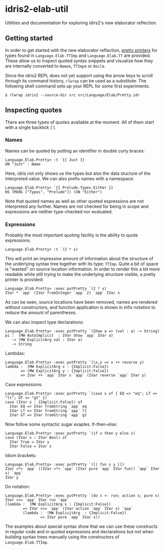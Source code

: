 # idris2-elab-util
Utilities and documentation for exploring idirs2's new elaborator reflection.

## Getting started
In order to get started with the new elaborator reflection,
[pretty printers](/src/Language/Elab/Pretty.idr)
for types found in `Language.Elab.TTImp` and `Language.Elab.TT` are provided.
These allow us to inspect quoted syntax snippets and visualize
how they are internally converted to `Name`s, `TTImp`s or `Decl`s.

Since the idris2 REPL does not yet support using the arrow keys
to scroll through its command history, `rlwrap` can be used as a substitute.
The following shell command sets up your REPL for some first experiments:

```
$ rlwrap idris2 --source-dir src src/Language/Elab/Pretty.idr
```

## Inspecting quotes
There are three types of quotes available at the moment.
All of them start with a single backtick (\`).

### Names
Names can be quoted by putting an identifier in double
curly braces:

```
Language.Elab.Pretty> :t `{{ Just }}
UN "Just" : Name
```

Here, idris not only shows us the types but also the
data stucture of the interpreted value. We can also
prefix names with a namespace:

```
Language.Elab.Pretty> `{{ Prelude.Types.Either }}
NS (MkNS ["Types", "Prelude"]) (UN "Either")
```

Note that quoted names as well as other quoted expressions
are not interpreted any further. Names are not checked for
being in scope and expressions are neither type-checked nor
evaluated.

### Expressions
Probably the most important quoting facility
is the ability to quote expressions.

```
Language.Elab.Pretty> :t `(2 * x)
```

This will print an impressive amount of information about the structure
of the underlying syntax tree together with its type: `TTImp`.
Quite a bit of space is "wasted" on source location
information. In order to render this a bit more readable while still
trying to make the underlying structure visible, a
pretty printer is provided:

```
Language.Elab.Pretty> :exec putPretty `(2 * x)
IVar * `app` (IVar fromInteger `app` 2) `app` IVar x
```

As can be seen, source locations have been removed, names
are rendered without constructors, and
function application is shown in infix notation to
reduce the amount of parentheses.

We can also inspect type declarations:

```
Language.Elab.Pretty> :exec putPretty `(Show a => (val : a) -> String)
pi :  (MW AutoImplicit  : IVar Show `app` IVar a)
   -> (MW ExplicitArg val : IVar a)
   -> String
```

Lambdas:

```
Language.Elab.Pretty> :exec putPretty `(\x,y => x ++ reverse y)
lambda :  (MW ExplicitArg x : {Implicit:False})
       => (MW ExplicitArg y : {Implicit:False})
       => IVar ++ `app` IVar x `app` (IVar reverse `app` IVar y)
```

Case expressions:

```
Language.Elab.Pretty> :exec putPretty `(case x of { EQ => "eq"; LT => "lt"; GT => "gt" })
case (IVar x : {Implicit:False}) of
  IVar EQ => IVar fromString `app` eq
  IVar LT => IVar fromString `app` lt
  IVar GT => IVar fromString `app` gt
```

Now follow some syntactic sugar exaples.
If-then-else:

```
Language.Elab.Pretty> :exec putPretty `(if x then y else z)
case (IVar x : IVar Bool) of
  IVar True = IVar y
  IVar False = IVar z
```

Idiom brackets:

```
Language.Elab.Pretty> :exec putPretty `([| fun x y |])
IVar <*> `app` ((IVar <*> `app` (IVar pure `app` IVar fun)) `app` IVar x) `app`
IVar y
```

Do notation:

```
Language.Elab.Pretty> :exec putPretty `(do x <- run; action x; pure x)
IVar >>= `app` IVar run `app`
(lambda :  (MW ExplicitArg x : {Implicit:False})
        => IVar >>= `app` (IVar action `app` IVar x) `app`
        (lambda :  (MW ExplicitArg  : {Implicit:False})
                => IVar pure `app` IVar x))

```

The examples about special syntax show that we can use these
constructs in regular code and in quoted expressions and declarations
but not when building syntax trees manually using the constructors
of `Language.Elab.TTImp`.
